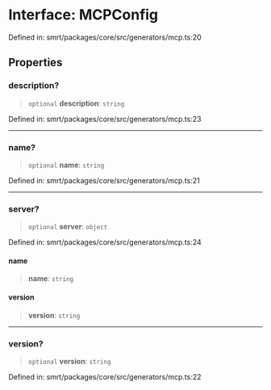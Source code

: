 # Interface: MCPConfig

Defined in: smrt/packages/core/src/generators/mcp.ts:20

## Properties

### description?

> `optional` **description**: `string`

Defined in: smrt/packages/core/src/generators/mcp.ts:23

***

### name?

> `optional` **name**: `string`

Defined in: smrt/packages/core/src/generators/mcp.ts:21

***

### server?

> `optional` **server**: `object`

Defined in: smrt/packages/core/src/generators/mcp.ts:24

#### name

> **name**: `string`

#### version

> **version**: `string`

***

### version?

> `optional` **version**: `string`

Defined in: smrt/packages/core/src/generators/mcp.ts:22
